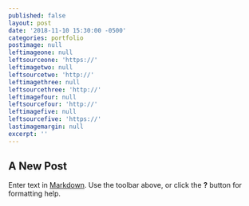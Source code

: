 ```yaml
---
published: false
layout: post
date: '2018-11-10 15:30:00 -0500'
categories: portfolio
postimage: null
leftimageone: null
leftsourceone: 'https://'
leftimagetwo: null
leftsourcetwo: 'http://'
leftimagethree: null
leftsourcethree: 'http://'
leftimagefour: null
leftsourcefour: 'http://'
leftimagefive: null
leftsourcefive: 'https://'
lastimagemargin: null
excerpt: ''
---
```

## A New Post

Enter text in [Markdown](http://daringfireball.net/projects/markdown/). Use the toolbar above, or click the **?** button for formatting help.
